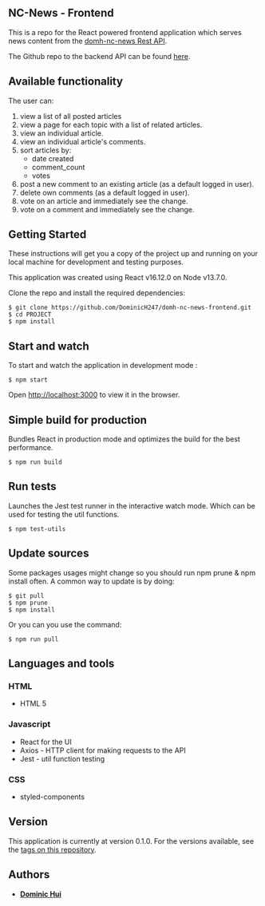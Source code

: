 ## NC-News - Frontend

This is a repo for the React powered frontend application which serves news content from the [domh-nc-news Rest API](https://domh-be-nc-news.herokuapp.com/api/).

The Github repo to the backend API can be found [here](https://github.com/DominicH247/news-app).

## Available functionality

The user can:

1. view a list of all posted articles
2. view a page for each topic with a list of related articles.
3. view an individual article.
4. view an individual article's comments.
5. sort articles by:
   - date created
   - comment_count
   - votes
6. post a new comment to an existing article (as a default logged in user).
7. delete own comments (as a default logged in user).
8. vote on an article and immediately see the change.
9. vote on a comment and immediately see the change.

## Getting Started

These instructions will get you a copy of the project up and running on your local machine for development and testing purposes.

This application was created using React v16.12.0 on Node v13.7.0.

Clone the repo and install the required dependencies:

```
$ git clone https://github.com/DominicH247/domh-nc-news-frontend.git
$ cd PROJECT
$ npm install
```

## Start and watch

To start and watch the application in development mode :

```
$ npm start
```

Open [http://localhost:3000](http://localhost:3000) to view it in the browser.

## Simple build for production

Bundles React in production mode and optimizes the build for the best performance.

```
$ npm run build
```

## Run tests

Launches the Jest test runner in the interactive watch mode. Which can be used for testing the util functions.

```
$ npm test-utils
```

## Update sources

Some packages usages might change so you should run npm prune & npm install often. A common way to update is by doing:

```
$ git pull
$ npm prune
$ npm install
```

Or you can you use the command:

```
$ npm run pull
```

## Languages and tools

### HTML

- HTML 5

### Javascript

- React for the UI
- Axios - HTTP client for making requests to the API
- Jest - util function testing

### CSS

- styled-components

## Version

This application is currently at version 0.1.0. For the versions available, see the [tags on this repository](https://github.com/DominicH247/news-app/releases).

## Authors

- **[Dominic Hui](https://github.com/DominicH247)**
